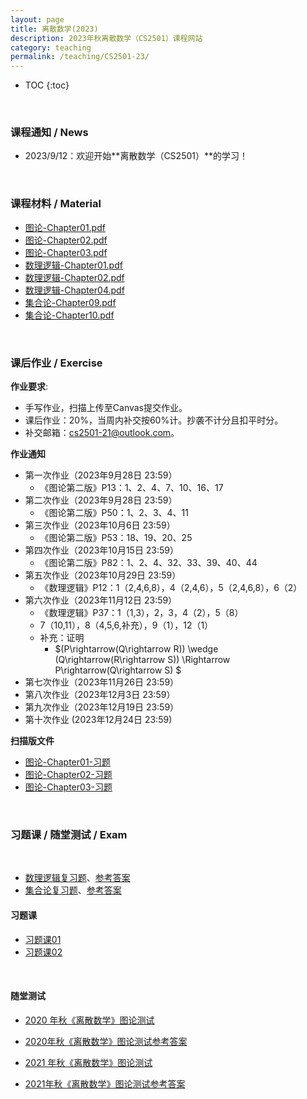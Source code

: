 ```yaml
---
layout: page
title: 离散数学(2023)
description: 2023年秋离散数学（CS2501）课程网站
category: teaching
permalink: /teaching/CS2501-23/
---
```


<head>
    <script src="https://cdn.mathjax.org/mathjax/latest/MathJax.js?config=TeX-AMS-MML_HTMLorMML" type="text/javascript"></script>
    <script type="text/x-mathjax-config">
        MathJax.Hub.Config({
            tex2jax: {
            skipTags: ['script', 'noscript', 'style', 'textarea', 'pre'],
            inlineMath: [['$','$']]
            }
        });
    </script>
</head>

* TOC
{:toc}

<br/>

### 课程通知 / News

- 2023/9/12：欢迎开始**离散数学（CS2501）**的学习！

<br/>

### 课程材料 / Material

- [图论-Chapter01.pdf](./assets/离散数学-图论-Chapter01.pdf)
- [图论-Chapter02.pdf](./assets/离散数学-图论-Chapter02.pdf)
- [图论-Chapter03.pdf](./assets/离散数学-图论-Chapter03.pdf)
- [数理逻辑-Chapter01.pdf](./assets/离散数学-数理逻辑-Chapter01.pdf)
- [数理逻辑-Chapter02.pdf](./assets/离散数学-数理逻辑-Chapter02.pdf)
- [数理逻辑-Chapter04.pdf](./assets/离散数学-数理逻辑-Chapter04.pdf)
- [集合论-Chapter09.pdf](./assets/离散数学-集合论-Chapter09.pdf)
- [集合论-Chapter10.pdf](./assets/离散数学-集合论-Chapter10.pdf)

<br/>

### 课后作业 / Exercise

**作业要求**:
- 手写作业，扫描上传至Canvas提交作业。
- 课后作业：20%，当周内补交按60%计。抄袭不计分且扣平时分。
- 补交邮箱：cs2501-21@outlook.com。


**作业通知**
- 第一次作业（2023年9月28日 23:59）
  - 《图论第二版》P13：1、2、4、7、10、16、17
- 第二次作业（2023年9月28日 23:59）
  - 《图论第二版》P50：1、2、3、4、11
- 第三次作业（2023年10月6日 23:59）
  - 《图论第二版》P53：18、19、20、25
- 第四次作业（2023年10月15日 23:59）
  - 《图论第二版》P82：1、2、4、32、33、39、40、44
- 第五次作业（2023年10月29日 23:59）
  - 《数理逻辑》P12：1（2,4,6,8），4（2,4,6），5（2,4,6,8），6（2）
- 第六次作业（2023年11月12日 23:59）
  - 《数理逻辑》P37：1（1,3），2，3，4（2），5（8）
  - 7（10,11），8（4,5,6,补充），9（1），12（1）
  - 补充：证明
    - $(P\rightarrow(Q\rightarrow R)) \wedge (Q\rightarrow(R\rightarrow S)) \Rightarrow P\rightarrow(Q\rightarrow S) $
- 第七次作业（2023年11月26日 23:59）
- 第八次作业（2023年12月3日 23:59）
- 第九次作业（2023年12月19日 23:59）
- 第十次作业 (2023年12月24日 23:59)

**扫描版文件**

- [图论-Chapter01-习题](./assets/图论-Chapter01-习题.pdf)
- [图论-Chapter02-习题](./assets/图论-Chapter02-习题.pdf)
- [图论-Chapter03-习题](./assets/图论-Chapter03-习题.pdf)

<br/>

### 习题课 / 随堂测试 / Exam

<br/>

- [数理逻辑复习题](./assets/期末复习题（数理逻辑）.pdf)、[参考答案](./assets/期末复习题（数理逻辑）参考答案.pdf)
- [集合论复习题](./assets/期末复习题（集合论）.pdf)、[参考答案](./assets/期末复习题（集合论）参考答案.pdf)

#### 习题课

- [习题课01](./assets/习题课01.pdf)
- [习题课02](./assets/习题课02.pdf)

<br/>

#### 随堂测试

- [2020 年秋《离散数学》图论测试](./assets/2020年秋《离散数学》图论测试.pdf)

- [2020年秋《离散数学》图论测试参考答案](./assets/2020年秋《离散数学》图论测试参考答案.pdf)

- [2021 年秋《离散数学》图论测试](./assets/2021年秋《离散数学》图论测试.pdf)

- [2021年秋《离散数学》图论测试参考答案](./assets/2021年秋《离散数学》图论测试参考答案.pdf)
